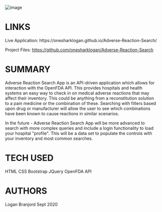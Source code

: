 ![image](https://user-images.githubusercontent.com/29128980/93626055-7b7f8c80-f9a8-11ea-83e4-98cdb8d4f7e2.png)

<h1>LINKS</h1>
Live Application:
https://onesharklogan.github.io/Adverse-Reaction-Search/

Project Files:
https://github.com/onesharklogan/Adverse-Reaction-Search

<h1>SUMMARY</h1>
Adverse Reaction Search App is an API-driven application which allows for interaction with the OpenFDA API. This provides hospitals and health systems an easy way to check in on medical adverse reactions that may affect their inventory. This could be anything from a reconstitution solution to a pain medicine or the combination of these. Searching with filters based upon drug or manufacturer will allow the user to see which combinations have been known to cause reactions in similar scenarios.

In the future - Adverse Reaction Search App will be more advanced to search with more complex queries and include a login functionality to load your hospital "profile". This will be a data set to populate the controls with your inventory and most common searches.

<h1>TECH USED</h1>
HTML
CSS
Bootstrap
JQuery
OpenFDA API

<h1>AUTHORS</h1>
Logan Branjord
Sept 2020
